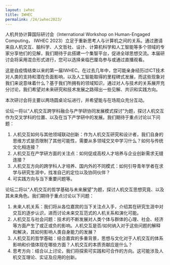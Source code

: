 ```yaml
---
layout: iwhec
title: IWHEC
permalink: /24/iwhec2023/
---
```

人机共协计算国际研讨会（International Workshop on Human-Engaged Computing， IWHEC 2023）立足于重新思考人与计算机之间的关系。通过邀请来自人机交互、脑科学、人文哲社、设计、计算机科学和人工智能等多个领域的专家分享他们的见解，我们期待于此搭建一个集智平台，促进全球思想交流。本届研讨会将采用混合形式进行，您可以选择亲临巴厘岛参与或通过直播观看。

这是自疫情结束以来的第一届IWHEC。在过去几年中，您可能亲身经历过ICT技术对人类的支持和潜在负面影响，以及人工智能取得的里程碑式发展，而这些现象对我们来说意味着什么？基于我们所拥有的领域知识，通过对人与技术的关系展开充分讨论，我们希望对未来研究和技术发展之路得出一些见解、共识和实践方向。

本次研讨会将主要以两场圆桌论坛进行，并希望能与在场观众充分互动。

论坛一将以“人机交互跨学科融合与产学研协同发展模式探讨”为题，探讨人机交互作为交叉学科的位置、以及在当下产学研中的发展。我们期待于重点讨论以下问题：

1. 人机交互如何与其他领域联动创新：作为人机交互研究和设计者，我们自身的思维方式是否限制了其他可能性，需要从多领域交叉中学习什么？如何与传统文化相连接？
2. 人机交互在产学研方面的关注点：如何促成高校人才培养与企业创新需求无缝连接？
3. 人机交互方向的跨学科人才培养、国内外的不同模式：如何引导青年学者在求学与研究生涯中，找准自己的定位以及协同伙伴？
4. 可实践方向与当下重要问题等。

论坛二将以“人机交互的哲学基础与未来展望”为题，探讨人机交互思想究竟、以及其未来角色。我们期待于重点讨论以下问题：

1. 未来人机关系：我们将从各位嘉宾的当下关注点入手，介绍其在研究生涯中对交互的逐步认识，进而讨论未来交互范式的人机关系和演化可能。
2. 人机交互与社会问题：技术的不断发展对人类个体与群体的心理、社会、经济等方面产生了或正或负的影响。人机交互是否/如何纳入对于这些问题的解释和解决，其如何影响人类自身能力的发展？
3. 人机交互的哲学基础：结合嘉宾的多重背景，思想与文化对于人机交互的体系影响和价值体现在哪些方面？人机交互的本质贡献应是什么？
4. 思考方向：结合以上讨论，我们将探索可实践和可合作的方向。这可能涉及人机交互理论、实证及应用的创新。

